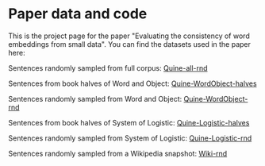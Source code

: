 # Paper data and code

This is the project page for the paper "Evaluating the consistency of word embeddings from small data". You can find the datasets used in the paper here:

Sentences randomly sampled from full corpus:
[Quine-all-rnd](https://github.com/bloemj/Quine-all-rnd)

Sentences from book halves of Word and Object:
[Quine-WordObject-halves](https://github.com/bloemj/Quine-WordObject-halves)

Sentences randomly sampled from Word and Object:
[Quine-WordObject-rnd](https://github.com/bloemj/Quine-WordObject-rnd)

Sentences from book halves of System of Logistic:
[Quine-Logistic-halves](https://github.com/bloemj/Quine-Logistic-halves)

Sentences randomly sampled from System of Logistic:
[Quine-Logistic-rnd](https://github.com/bloemj/Quine-Logistic-rnd)

Sentences randomly sampled from a Wikipedia snapshot:
[Wiki-rnd](https://github.com/bloemj/Wiki-rnd)

